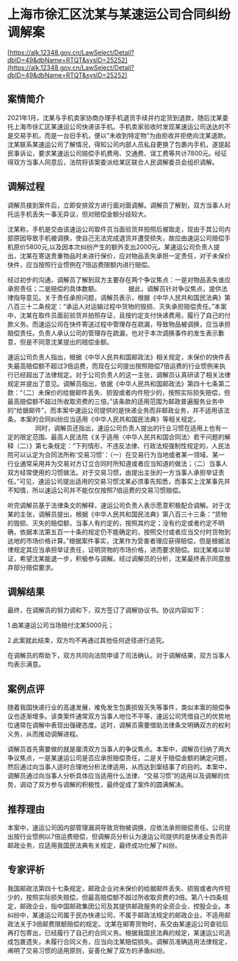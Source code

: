 # 上海市徐汇区沈某与某速运公司合同纠纷调解案 

[https://alk.12348.gov.cn/LawSelect/Detail?dbID=49&dbName=RTQT&sysID=25252](https://alk.12348.gov.cn/LawSelect/Detail?dbID=49&dbName=RTQT&sysID=25252) 


## 案情简介 

 
 
 
2021年1月，沈某与手机卖家协商办理手机退货手续并约定货到退款，随后沈某委托上海市徐汇区某速运公司快递该手机。手机卖家验收时发现某速运公司送达的不是交易手机，而是一台旧手机，便以“未收到特定物”为由拒收并拒绝向沈某退款。沈某联系某速运公司了解情况，得知公司内部人员私自更换了包裹内手机，遂提起民事诉讼，要求某速运公司赔偿手机费用、交通费、误工费等共计7800元。经征得双方当事人同意后，法院将该案委派给某区联合人民调解委员会组织调解。 
 
 
 

## 调解过程 

调解员接到案件后，立即安排双方进行面对面调解。调解员了解到，双方当事人对托运手机丢失一事无异议，但对赔偿金额分歧较大。 
 
沈某称，手机是交由该速运公司取件员当面验货并拍照后被取走，现由于其公司内部原因导致手机被调换，使自己无法完成退货并遭受损失，故应由速运公司赔偿手机原价5800元,以及因本次纠纷产生的额外支出2000元。某速运公司负责人提出，沈某在寄送贵重物品时未进行保价，应对物品丢失承担一定责任，对于未保价快件，应当按照行业惯例在7倍运费限额内进行赔偿。 
 
经过初步的沟通，调解员了解到双方主要存在两个争议焦点：一是对物品丢失谁应承担责任；二是赔偿的具体数额。                据此，调解员针对争议焦点，提供法律指导意见。关于责任承担问题，调解员表示，根据《中华人民共和国民法典》第八百三十二条规定：“承运人对运输过程中货物的毁损、灭失承担赔偿责任。”本案中，沈某在取件员面前验货并拍照存证，且按约定支付快递费用，履行了自己的付款义务。而速运公司在快件寄送过程中管理存在疏漏，导致物品被调换，应当承担赔偿责任。负责人承认公司的管理存在疏漏，也对于本次调换事件的发生表示歉意，但是不同意沈某提出的赔偿金额。 
 
速运公司负责人指出，根据《中华人民共和国邮政法》相关规定，未保价的快件丢失最高赔偿额不超过3倍运费，而现在公司提出按照赔偿7倍运费的行业惯例来执行已经超出了法律规定。对于公司负责人的这一主张，调解员认真研读了相关法律规定并提出了意见。调解员指出，依据《中华人民共和国邮政法》第四十七条第二款：“（二）未保价的给据邮件丢失、损毁或者内件短少的，按照实际损失赔偿，但最高赔偿额不超过所收取资费的三倍。”该条款的适用范围为邮政普遍服务业务中的“给据邮件”，而本案中速运公司提供的是快递业务而非邮政业务，并不适用该法条。本案的合同纠纷应当适用《中华人民共和国民法典》等相关规定。                 同时，调解员还指出，速运公司负责人提出的行业习惯在适用上也有一定的限定范围。最高人民法院《关于适用〈中华人民共和国合同法〉若干问题的解释（二）》第七条规定：“下列情形，不违反法律、行政法规强制性规定的，人民法院可以认定为合同法所称‘交易习惯’：（一）在交易行为当地或者某一领域、某一行业通常采用并为交易对方订立合同时所知道或者应当知道的做法；（二）当事人双方经常使用的习惯做法。对于交易习惯，由提出主张的一方当事人承担举证责任。”可见，速运公司提出适用的交易习惯沈某必须事先知悉，而事实上沈某事先并不知情，所以速运公司并不能仅仅按照7倍运费的交易习惯赔偿。 
 
听完调解员基于法律条文的解释，速运公司负责人表示愿意积极配合调解。对于沈某的主张，调解员提出，根据《中华人民共和国民法典》第八百三十三条：“货物的毁损、灭失的赔偿额，当事人有约定的，按照其约定；没有约定或者约定不明确，依据本法第五百一十条的规定仍不能确定的，按照交付或者应当交付时货物到达地的市场价格计算。”根据案件事实，沈某作为受害者理应获得赔偿，但是根据法律规定其应当承担举证责任，证明货物的市场价格，进而要求赔偿。如沈某难以举证，希望沈某能退一步，积极参与调解。经过调解员的分析，沈某最终表示同意放弃部分赔偿要求。 

## 调解结果 

 
 
 
最终，在调解员的努力调和下，双方签订了调解协议书。协议内容如下： 
 
1.由某速运公司当场赔付沈某5000元； 
 
2.此案就此结束，双方均不再通过其他任何途径进行追究。 
 
在调解员的帮助下，双方共同向法院申请了司法确认。对于调解结果，双方当事人均表示满意。 
 
 
 

## 案例点评 

随着我国快递行业的高速发展，难免发生包裹损毁灭失等事件，类似本案的赔偿争议也逐渐增多。该类案件通常双方当事人地位不平等，速运公司凭借自己的优势地位通常在调解中表现出强硬态度。这时，调解员需要借助法律条文明确双方的权利义务，从而推动调解进程。 
 
调解员首先需要做的就是厘清双方当事人的争议焦点。本案中，调解员归纳了两大争议焦点，一是某速运公司是否应承担赔偿责任，二是关于赔偿金额的确定问题，然后通过向当事人适时合理地分析法律适用，从而达到案结事了的目的。本案中，调解员通过向当事人分析具体应当适用什么法律、“交易习惯”的适用以及调解的优势，调动了双方参与调解的积极性，最终促成了案件的圆满解决。 

## 推荐理由 

本案中，速运公司因内部管理漏洞导致货物被调换，应依法承担赔偿责任。公司提出按行业惯例以7倍运费赔偿，但调解员分析认为速运公司提供的是快递业务而非邮政业务，应适用我国民法典有关规定，最终成功化解了纠纷。 

## 专家评析 

我国邮政法第四十七条规定，邮政企业对未保价的给据邮件丢失、损毁或者内件短少的，按照实际损失赔偿，但最高赔偿额不超过所收取资费的3倍。第八十四条规定，邮政企业，指中国邮政集团公司及其提供邮政服务的全资企业、控股企业。本纠纷中，某速运公司属于民办快递公司，不属于邮政法规定的邮政企业，不适用邮政法关于3倍邮费限额赔偿的规定。沈某在邮寄货物时，系交由某速运公司查验后再打包寄出，已经履行了自己的合同义务。根据我国民法典的规定，某速运公司造成包裹遗失，未履行合同义务，应当向沈某赔偿损失。调解员准确适用法律规定，阐明了交易习惯的适用原则，妥善化解了双方的矛盾纠纷。 
